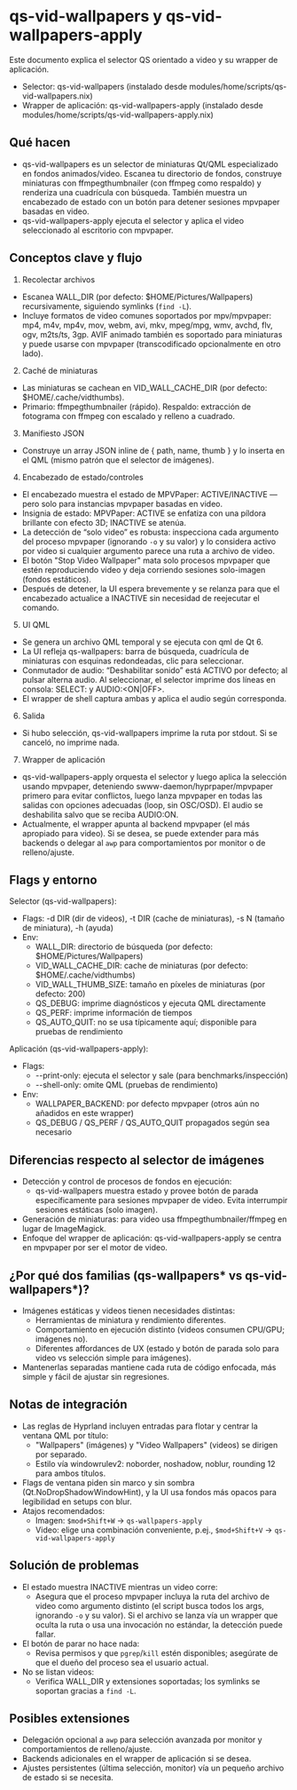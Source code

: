 # qs-vid-wallpapers y qs-vid-wallpapers-apply

Este documento explica el selector QS orientado a video y su wrapper de aplicación.

- Selector: qs-vid-wallpapers (instalado desde modules/home/scripts/qs-vid-wallpapers.nix)
- Wrapper de aplicación: qs-vid-wallpapers-apply (instalado desde modules/home/scripts/qs-vid-wallpapers-apply.nix)

## Qué hacen

- qs-vid-wallpapers es un selector de miniaturas Qt/QML especializado en fondos animados/video. Escanea tu directorio de fondos, construye miniaturas con ffmpegthumbnailer (con ffmpeg como respaldo) y renderiza una cuadrícula con búsqueda. También muestra un encabezado de estado con un botón para detener sesiones mpvpaper basadas en video.
- qs-vid-wallpapers-apply ejecuta el selector y aplica el video seleccionado al escritorio con mpvpaper.

## Conceptos clave y flujo

1) Recolectar archivos
- Escanea WALL_DIR (por defecto: $HOME/Pictures/Wallpapers) recursivamente, siguiendo symlinks (`find -L`).
- Incluye formatos de video comunes soportados por mpv/mpvpaper: mp4, m4v, mp4v, mov, webm, avi, mkv, mpeg/mpg, wmv, avchd, flv, ogv, m2ts/ts, 3gp. AVIF animado también es soportado para miniaturas y puede usarse con mpvpaper (transcodificado opcionalmente en otro lado).

2) Caché de miniaturas
- Las miniaturas se cachean en VID_WALL_CACHE_DIR (por defecto: $HOME/.cache/vidthumbs).
- Primario: ffmpegthumbnailer (rápido). Respaldo: extracción de fotograma con ffmpeg con escalado y relleno a cuadrado.

3) Manifiesto JSON
- Construye un array JSON inline de { path, name, thumb } y lo inserta en el QML (mismo patrón que el selector de imágenes).

4) Encabezado de estado/controles
- El encabezado muestra el estado de MPVPaper: ACTIVE/INACTIVE — pero solo para instancias mpvpaper basadas en video.
- Insignia de estado: MPVPaper: ACTIVE se enfatiza con una píldora brillante con efecto 3D; INACTIVE se atenúa.
- La detección de “solo video” es robusta: inspecciona cada argumento del proceso mpvpaper (ignorando `-o` y su valor) y lo considera activo por video si cualquier argumento parece una ruta a archivo de video.
- El botón "Stop Video Wallpaper" mata solo procesos mpvpaper que estén reproduciendo video y deja corriendo sesiones solo-imagen (fondos estáticos).
- Después de detener, la UI espera brevemente y se relanza para que el encabezado actualice a INACTIVE sin necesidad de reejecutar el comando.

5) UI QML
- Se genera un archivo QML temporal y se ejecuta con qml de Qt 6.
- La UI refleja qs-wallpapers: barra de búsqueda, cuadrícula de miniaturas con esquinas redondeadas, clic para seleccionar.
- Conmutador de audio: “Deshabilitar sonido” está ACTIVO por defecto; al pulsar alterna audio. Al seleccionar, el selector imprime dos líneas en consola: SELECT:<path> y AUDIO:<ON|OFF>.
- El wrapper de shell captura ambas y aplica el audio según corresponda.

6) Salida
- Si hubo selección, qs-vid-wallpapers imprime la ruta por stdout. Si se canceló, no imprime nada.

7) Wrapper de aplicación
- qs-vid-wallpapers-apply orquesta el selector y luego aplica la selección usando mpvpaper, deteniendo swww-daemon/hyprpaper/mpvpaper primero para evitar conflictos, luego lanza mpvpaper en todas las salidas con opciones adecuadas (loop, sin OSC/OSD). El audio se deshabilita salvo que se reciba AUDIO:ON.
- Actualmente, el wrapper apunta al backend mpvpaper (el más apropiado para video). Si se desea, se puede extender para más backends o delegar al `awp` para comportamientos por monitor o de relleno/ajuste.

## Flags y entorno

Selector (qs-vid-wallpapers):
- Flags: -d DIR (dir de videos), -t DIR (cache de miniaturas), -s N (tamaño de miniatura), -h (ayuda)
- Env:
  - WALL_DIR: directorio de búsqueda (por defecto: $HOME/Pictures/Wallpapers)
  - VID_WALL_CACHE_DIR: cache de miniaturas (por defecto: $HOME/.cache/vidthumbs)
  - VID_WALL_THUMB_SIZE: tamaño en píxeles de miniaturas (por defecto: 200)
  - QS_DEBUG: imprime diagnósticos y ejecuta QML directamente
  - QS_PERF: imprime información de tiempos
  - QS_AUTO_QUIT: no se usa típicamente aquí; disponible para pruebas de rendimiento

Aplicación (qs-vid-wallpapers-apply):
- Flags:
  - --print-only: ejecuta el selector y sale (para benchmarks/inspección)
  - --shell-only: omite QML (pruebas de rendimiento)
- Env:
  - WALLPAPER_BACKEND: por defecto mpvpaper (otros aún no añadidos en este wrapper)
  - QS_DEBUG / QS_PERF / QS_AUTO_QUIT propagados según sea necesario

## Diferencias respecto al selector de imágenes

- Detección y control de procesos de fondos en ejecución:
  - qs-vid-wallpapers muestra estado y provee botón de parada específicamente para sesiones mpvpaper de video. Evita interrumpir sesiones estáticas (solo imagen).
- Generación de miniaturas: para video usa ffmpegthumbnailer/ffmpeg en lugar de ImageMagick.
- Enfoque del wrapper de aplicación: qs-vid-wallpapers-apply se centra en mpvpaper por ser el motor de video.

## ¿Por qué dos familias (qs-wallpapers* vs qs-vid-wallpapers*)?

- Imágenes estáticas y videos tienen necesidades distintas:
  - Herramientas de miniatura y rendimiento diferentes.
  - Comportamiento en ejecución distinto (videos consumen CPU/GPU; imágenes no).
  - Diferentes affordances de UX (estado y botón de parada solo para video vs selección simple para imágenes).
- Mantenerlas separadas mantiene cada ruta de código enfocada, más simple y fácil de ajustar sin regresiones.

## Notas de integración

- Las reglas de Hyprland incluyen entradas para flotar y centrar la ventana QML por título:
  - "Wallpapers" (imágenes) y "Video Wallpapers" (videos) se dirigen por separado.
  - Estilo vía windowrulev2: noborder, noshadow, noblur, rounding 12 para ambos títulos.
- Flags de ventana piden sin marco y sin sombra (Qt.NoDropShadowWindowHint), y la UI usa fondos más opacos para legibilidad en setups con blur.
- Atajos recomendados:
  - Imagen: `$mod+Shift+W` -> `qs-wallpapers-apply`
  - Video: elige una combinación conveniente, p.ej., `$mod+Shift+V` -> `qs-vid-wallpapers-apply`

## Solución de problemas

- El estado muestra INACTIVE mientras un video corre:
  - Asegura que el proceso mpvpaper incluya la ruta del archivo de video como argumento distinto (el script busca todos los args, ignorando `-o` y su valor). Si el archivo se lanza vía un wrapper que oculta la ruta o usa una invocación no estándar, la detección puede fallar.
- El botón de parar no hace nada:
  - Revisa permisos y que `pgrep`/`kill` estén disponibles; asegúrate de que el dueño del proceso sea el usuario actual.
- No se listan videos:
  - Verifica WALL_DIR y extensiones soportadas; los symlinks se soportan gracias a `find -L`.

## Posibles extensiones

- Delegación opcional a `awp` para selección avanzada por monitor y comportamientos de relleno/ajuste.
- Backends adicionales en el wrapper de aplicación si se desea.
- Ajustes persistentes (última selección, monitor) vía un pequeño archivo de estado si se necesita.


